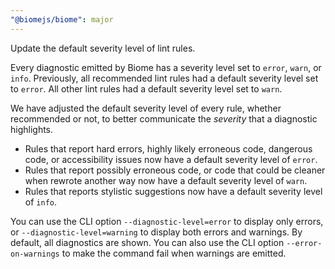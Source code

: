 ```yaml
---
"@biomejs/biome": major
---
```


Update the default severity level of lint rules.

Every diagnostic emitted by Biome has a severity level set to `error`, `warn`, or `info`.
Previously, all recommended lint rules had a default severity level set to `error`.
All other lint rules had a default severity level set to `warn`.

We have adjusted the default severity level of every rule, whether recommended or not, to better communicate the _severity_ that a diagnostic highlights.

- Rules that report hard errors, highly likely erroneous code, dangerous code, or accessibility issues now have a default severity level of `error`.
- Rules that report possibly erroneous code, or code that could be cleaner when rewrote another way now have a default severity level of `warn`.
- Rules that reports stylistic suggestions now have a default severity level of `info`.

You can use the CLI option `--diagnostic-level=error` to display only errors, or `--diagnostic-level=warning` to display both errors and warnings.
By default, all diagnostics are shown.
You can also use the CLI option `--error-on-warnings` to make the command fail when warnings are emitted.
